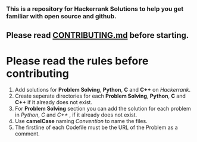 ### This is a repository for Hackerrank Solutions to help you get familiar with open source and github.

## Please read [CONTRIBUTING.md](https://github.com/chaturaja/hackerrank-solutions/blob/main/CONTRIBUTING.md) before starting.

# Please read the rules before contributing

1. Add solutions for **Problem Solving**, **Python**, **C** and **C++** on *Hackerrank*.
2. Create seperate directories for each **Problem Solving**, **Python**, **C** and **C++** if it already does not exist.
3. For **Problem Solving** section you can add the solution for each problem in *Python*, *C* and *C++* , if it already does not exist.
4. Use **camelCase** naming *Convention* to name the files.
5. The firstline of each Codefile must be the URL of the Problem as a comment. 